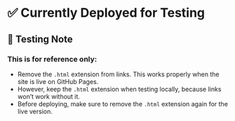 <h1>✅ Currently Deployed for Testing</h1>

<h2>🔧 Testing Note</h2>
<h3>This is for reference only:</h3>

<ul>
  <li>Remove the <code>.html</code> extension from links. This works properly when the site is live on GitHub Pages.</li>
  <li>However, keep the <code>.html</code> extension when testing locally, because links won’t work without it.</li>
  <li>Before deploying, make sure to remove the <code>.html</code> extension again for the live version.</li>
</ul>
